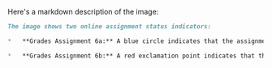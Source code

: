 Here's a markdown description of the image:

```markdown
The image shows two online assignment status indicators:

*   **Grades Assignment 6a:** A blue circle indicates that the assignment has been turned in, but it received a score of 0/100.

*   **Grades Assignment 6b:** A red exclamation point indicates that the assignment was not submitted.
```
